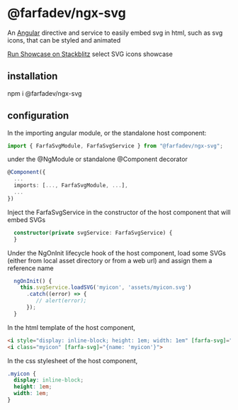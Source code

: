 <h1> @farfadev/ngx-svg </h1>

An [Angular](https://angular.dev/) directive and service to easily embed svg in html, such as svg icons, that can be styled and animated

<a href='https://stackblitz.com/github/farfadev/ngx-lib'>Run Showcase on Stackblitz</a><span> select SVG icons showcase</span>

<h2>installation</h2>
npm i @farfadev/ngx-svg

<h2>configuration</h2>

In the importing angular module, or the standalone host component:

```ts
import { FarfaSvgModule, FarfaSvgService } from "@farfadev/ngx-svg";
```

under the @NgModule or standalone @Component decorator

```ts
@Component({
  ...
  imports: [..., FarfaSvgModule, ...],
  ...
})
```
Inject the FarfaSvgService in the constructor of the host component that will embed SVGs

```ts
  constructor(private svgService: FarfaSvgService) {
  }
```
Under the NgOnInit lifecycle hook of the host component, load some SVGs (either from local asset directory or from a web url) and assign them a reference name

```ts
  ngOnInit() {
    this.svgService.loadSVG('myicon', 'assets/myicon.svg')
      .catch((error) => {
         // alert(error); 
      });
  }
```
In the html template of the host component, 

```html
<i style="display: inline-block; height: 1em; width: 1em" [farfa-svg]="{name: 'myicon'}">
<i class="myicon" [farfa-svg]="{name: 'myicon'}">
```
In the css stylesheet of the host component, 

```css
.myicon {
  display: inline-block;
  height: 1em;
  width: 1em;
}
```
